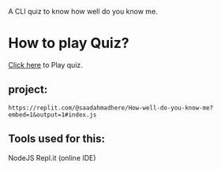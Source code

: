 A CLI quiz to know how well do you know me.

# How to play Quiz?
[Click here](https://replit.com/@saadahmadhere/How-well-do-you-know-me?embed=1&output=1#index.js) to Play quiz.

##  project:
 ```https://replit.com/@saadahmadhere/How-well-do-you-know-me?embed=1&output=1#index.js```
## Tools used for this:
NodeJS
Repl.it (online IDE)
